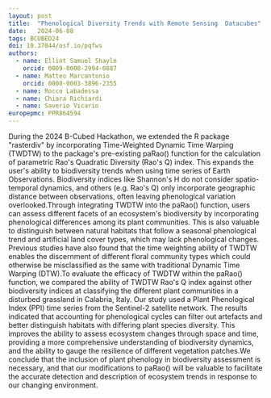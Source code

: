 ```yaml
---
layout: post
title:  "Phenological Diversity Trends with Remote Sensing  Datacubes"
date:   2024-06-08
tags: BCUBED24
doi: 10.37044/osf.io/pqfws
authors:
  - name: Elliot Samuel Shayle
    orcid: 0009-0008-2994-0887
  - name: Matteo Marcantonio
    orcid: 0000-0003-3896-2355
  - name: Rocco Labadessa
  - name: Chiara Richiardi
  - name: Saverio Vicario
europepmc: PPR864594
---
```


During the 2024 B-Cubed Hackathon, we extended the R package "rasterdiv" by incorporating Time-Weighted Dynamic Time Warping (TWDTW) to the package's pre-existing paRao() function for the calculation of parametric Rao's Quadratic Diversity (Rao's Q) index. This expands the user's ability to biodiversity trends when using time series of Earth Observations. Biodiversity indices like Shannon's H do not consider spatio-temporal dynamics, and others (e.g. Rao's Q) only incorporate geographic distance between observations, often leaving phenological variation overlooked.Through integrating TWDTW into the paRao() function, users can assess different facets of an ecosystem's biodiversity by incorporating phenological differences among its plant communities. This is also valuable to distinguish between natural habitats that follow a seasonal phenological trend and artificial land cover types, which may lack phenological changes. Previous studies have also found that the time weighting ability of TWDTW enables the discernment of different floral community types which could otherwise be misclassified as the same with traditional Dynamic Time Warping (DTW).To evaluate the efficacy of TWDTW within the paRao() function, we compared the ability of TWDTW Rao's Q index against other biodiversity indices at classifying the different plant communities in a disturbed grassland in Calabria, Italy. Our study used a Plant Phenological Index (PPI) time series from the Sentinel-2 satellite network. The results indicated that accounting for phenological cycles can filter out artefacts and better distinguish habitats with differing plant species diversity. This improves the ability to assess ecosystem changes through space and time, providing a more comprehensive understanding of biodiversity dynamics, and the ability to gauge the resilience of different vegetation patches.We conclude that the inclusion of plant phenology in biodiversity assessment is necessary, and that our modifications to paRao() will be valuable to facilitate the accurate detection and description of ecosystem trends in response to our changing environment.

